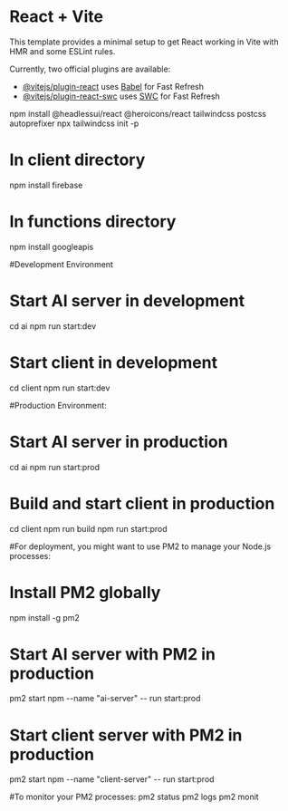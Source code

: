 # React + Vite

This template provides a minimal setup to get React working in Vite with HMR and some ESLint rules.

Currently, two official plugins are available:

- [@vitejs/plugin-react](https://github.com/vitejs/vite-plugin-react/blob/main/packages/plugin-react/README.md) uses [Babel](https://babeljs.io/) for Fast Refresh
- [@vitejs/plugin-react-swc](https://github.com/vitejs/vite-plugin-react-swc) uses [SWC](https://swc.rs/) for Fast Refresh


npm install @headlessui/react @heroicons/react tailwindcss postcss autoprefixer
npx tailwindcss init -p

# In client directory
npm install firebase
# In functions directory
npm install googleapis

#Development Environment
# Start AI server in development
cd ai
npm run start:dev

# Start client in development
cd client
npm run start:dev

#Production Environment:
# Start AI server in production
cd ai
npm run start:prod

# Build and start client in production
cd client
npm run build
npm run start:prod

#For deployment, you might want to use PM2 to manage your Node.js processes:
# Install PM2 globally
npm install -g pm2

# Start AI server with PM2 in production
pm2 start npm --name "ai-server" -- run start:prod

# Start client server with PM2 in production
pm2 start npm --name "client-server" -- run start:prod

#To monitor your PM2 processes:
pm2 status
pm2 logs
pm2 monit